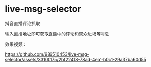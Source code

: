 # live-msg-selector
抖音直播评论抓取

输入直播地址即可获取直播中的评论和观众进场等消息

效果视频：<br/>


https://github.com/986510453/live-msg-selector/assets/33100175/2bf22418-78ad-4ea1-b0c1-29a37ba60d55


